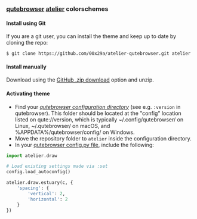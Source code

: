 ### [qutebrowser](https://www.qutebrowser.org/) [atelier](https://atelierbram.github.io/syntax-highlighting/atelier-schemes/) colorschemes

#### Install using Git

If you are a git user, you can install the theme and keep up to date by cloning the repo:

    $ git clone https://github.com/00x29a/atelier-qutebrowser.git atelier

#### Install manually

Download using the [GitHub .zip download](https://github.com/00x29a/atelier-qutebrowser.git) option and unzip.

#### Activating theme

- Find your *[qutebrowser configuration directory](https://www.qutebrowser.org/doc/help/configuring.html#configpy)* (see e.g. `:version` in qutebrowser). This folder should be located at the "config" location listed on qute://version, which is typically ~/.config/qutebrowser/ on Linux, ~/.qutebrowser/ on macOS, and %APPDATA%/qutebrowser/config/ on Windows.
- Move the repository folder to `atelier` inside the configuration directory.
- In your [qutebrowser config.py file](https://www.qutebrowser.org/doc/help/configuring.html#configpy), include the following:

```python
import atelier.draw

# Load existing settings made via :set
config.load_autoconfig()

atelier.draw.estuary(c, {
    'spacing': {
        'vertical': 2,
        'horizontal': 2
    }
})
```
